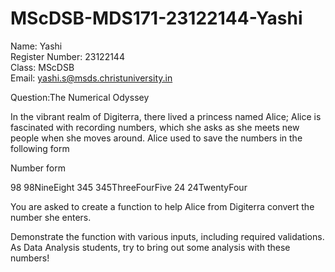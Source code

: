 # MScDSB-MDS171-23122144-Yashi

Name: Yashi  
Register Number: 23122144  
Class: MScDSB  
Email: yashi.s@msds.christuniversity.in  

Question:The Numerical Odyssey

In the vibrant realm of Digiterra, there lived a princess named Alice; Alice is fascinated with recording numbers, which she asks as she meets new people when she moves around. Alice used to save the numbers in the following form

Number       form

98         98NineEight
345        345ThreeFourFive
24         24TwentyFour

You are asked to create a function to help Alice from Digiterra convert the number she enters. 

Demonstrate the function with various inputs, including required validations. As Data Analysis students, try to bring out some analysis with these numbers!
